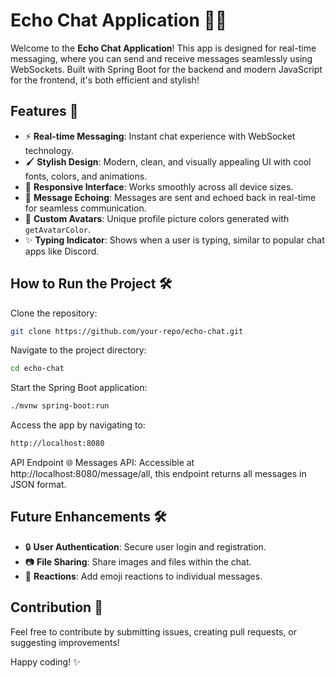 # Echo Chat Application 📱💬

Welcome to the **Echo Chat Application**! This app is designed for real-time messaging, where you can send and receive messages seamlessly using WebSockets. Built with Spring Boot for the backend and modern JavaScript for the frontend, it's both efficient and stylish!

## Features 🚀
- ⚡ **Real-time Messaging**: Instant chat experience with WebSocket technology.
- 🖌️ **Stylish Design**: Modern, clean, and visually appealing UI with cool fonts, colors, and animations.
- 📱 **Responsive Interface**: Works smoothly across all device sizes.
- 🔄 **Message Echoing**: Messages are sent and echoed back in real-time for seamless communication.
- 🎨 **Custom Avatars**: Unique profile picture colors generated with `getAvatarColor`.
- ✨ **Typing Indicator**: Shows when a user is typing, similar to popular chat apps like Discord.

## How to Run the Project 🛠️

Clone the repository:
```bash
git clone https://github.com/your-repo/echo-chat.git
```
Navigate to the project directory:

 
```bash
cd echo-chat
```
Start the Spring Boot application:

 
```bash
./mvnw spring-boot:run
```
Access the app by navigating to:
```bash
http://localhost:8080
```
API Endpoint 🌐
Messages API:
Accessible at http://localhost:8080/message/all, this endpoint returns all messages in JSON format.

## Future Enhancements 🛠️
- 🔒 **User Authentication**: Secure user login and registration.
- 📷 **File Sharing**: Share images and files within the chat.
- 🎉 **Reactions**: Add emoji reactions to individual messages.

## Contribution 🤝
Feel free to contribute by submitting issues, creating pull requests, or suggesting improvements!

Happy coding! ✨
